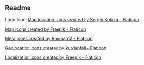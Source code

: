 ## Readme

Logo Icon: <a href="https://www.flaticon.com/free-icons/map-location" title="map location icons">Map location icons created by Sergei Kokota - Flaticon</a>

<a href="https://www.flaticon.com/free-icons/map" title="map icons">Map icons created by Freepik - Flaticon</a>

<a href="https://www.flaticon.com/free-icons/meta" title="meta icons">Meta icons created by Rooman12 - Flaticon</a>

<a href="https://www.flaticon.com/free-icons/geolocation" title="geolocation icons">Geolocation icons created by kurdanfell - Flaticon</a>

<a href="https://www.flaticon.com/free-icons/localization" title="localization icons">Localization icons created by Freepik - Flaticon</a>